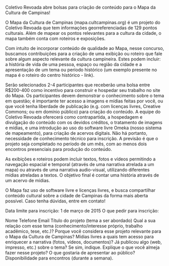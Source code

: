 Coletivo Revoada abre bolsas para criação de conteúdo para o Mapa da Cultura de Campinas!

O Mapa da Cultura de Campinas (mapa.cultcampinas.org) é um projeto do Coletivo Revoada que tem informações georreferenciadas de 129 pontos culturais. Além de mapear os pontos relevantes para a cultura da cidade, o mapa também conta com roteiros e exposições. 

Com intuito de incorporar conteúdo de qualidade ao Mapa, nesse concurso, buscamos contribuições para a criação de uma exibição ou roteiro que fale sobre algum aspecto relevante da cultura campineira. Estes podem incluir: a história de vida de uma pessoa, espaço ou região da cidade e a apresentação de um tema ou período histórico (um exemplo presente no mapa é o roteiro do centro histórico - link). 

Serão selecionados 2-4 participantes que receberão uma bolsa entre R$200-400 como incentivo para construir e hospedar seu trabalho no site do Mapa. Os participantes devem demonstrar o conhecimento sobre o tema em questão; é importante ter acesso a imagens e mídias feitas por você, ou que você tenha liberdade de publicação (e.g. com licenças livres, Creative Commons; ou em domínio público) para criação do conteúdo. A equipe do Coletivo Revoada oferecerá como contrapartida, a hospedagem e divulgação do conteúdo com os devidos créditos, o tratamento de imagens e mídias, e uma introdução ao uso do software livre Omeka (nosso sistema de mapeamento), para criação de acervos digitais. Não há portanto, necessidade de conhecimento técnico para inscrição. A previsão é que o projeto seja completado no período de um mês, com ao menos dois encontros presenciais para produção do conteúdo.

As exibições e roteiros podem incluir textos, fotos e vídeos permitindo a navegação espacial e temporal (através de uma narrativa atrelada a um mapa) ou através de uma narrativa audio-visual, utilizando diferentes mídias atreladas a textos. O objetivo final é contar uma história através de um acervo de mídias.

O Mapa faz uso de software livre e licenças livres, e busca compartilhar conteúdo cultural sobre a cidade de Campinas da forma mais aberta possível. Caso tenha dúvidas, entre em contato!

Data limite para inscrição: 1 de março de 2015
O que pedir para inscrição:

Nome
Telefone
Email
Título do projeto (tema a ser abordado)
Qual a sua relação com esse tema (conhecimento/interesse próprio, trabalho acadêmico, tese, etc.)?
Porque você considera esse projeto relevante para o Mapa da Cultura de Campinas?
Mídias livres a quais tem acesso para enriquecer a narrativa (fotos, vídeos, documentos)?
Já publicou algo (web, impresso, etc.) sobre o tema? Se sim, indique.
Explique o que você almeja fazer nesse projeto? O que gostaria de apresentar ao público?
Disponibilidade para encontros (durante a semana).
